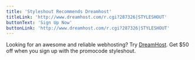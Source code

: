 ```yaml
---
title: 'Styleshout Recommends Dreamhost'
titleLink: 'http://www.dreamhost.com/r.cgi?287326|STYLESHOUT'
buttonText: 'Sign Up Now'
buttonLink: 'http://www.dreamhost.com/r.cgi?287326|STYLESHOUT'
---
```


Looking for an awesome and reliable webhosting? Try <a href="http://www.dreamhost.com/r.cgi?287326|STYLESHOUT">DreamHost</a>.
                Get <span>$50 off</span> when you sign up with the promocode <span>styleshout</span>.